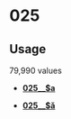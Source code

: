 # 025

## Usage

79,990 values

-   **[025\_\_$a](../../tags/025/025__a-1.md)**  

-   **[025\_\_$ǎ](../../tags/025/025__ǎ-2.md)**  


